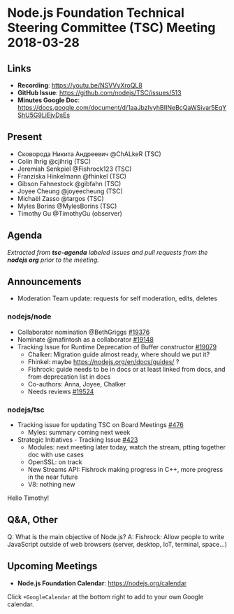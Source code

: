 # Node.js Foundation Technical Steering Committee (TSC) Meeting 2018-03-28

## Links

* **Recording**:  https://youtu.be/NSVVyXroQL8
* **GitHub Issue**: https://github.com/nodejs/TSC/issues/513
* **Minutes Google Doc**: https://docs.google.com/document/d/1aaJbzIvyhBIINeBcQaWSivar5EqYShU5G9LiEjvDsEs

## Present

* Сковорода Никита Андреевич @ChALkeR (TSC)
* Colin Ihrig @cjihrig (TSC)
* Jeremiah Senkpiel @Fishrock123 (TSC)
* Franziska Hinkelmann @fhinkel (TSC)
* Gibson Fahnestock @gibfahn (TSC)
* Joyee Cheung @joyeecheung (TSC)
* Michaël Zasso @targos (TSC)
* Myles Borins @MylesBorins (TSC)
* Timothy Gu @TimothyGu (observer)

## Agenda 

*Extracted from **tsc-agenda** labeled issues and pull requests from the **nodejs org** prior to the meeting.*

## Announcements

* Moderation Team update: requests for self moderation, edits, deletes


### nodejs/node

* Collaborator nomination @BethGriggs [#19376](https://github.com/nodejs/node/issues/19376)
* Nominate @mafintosh as a collaborator [#19148](https://github.com/nodejs/node/issues/19148)
* Tracking Issue for Runtime Deprecation of Buffer constructor [#19079](https://github.com/nodejs/node/issues/19079)
  * Chalker: Migration guide almost ready, where should we put it? 
  * Fhinkel: maybe https://nodejs.org/en/docs/guides/ ?
  * Fishrock: guide needs to be in docs or at least linked from docs, and from deprecation list in docs
  * Co-authors: Anna, Joyee, Chalker
  * Needs reviews [#19524](https://github.com/nodejs/node/pull/19524)
  
### nodejs/tsc

* Tracking issue for updating TSC on Board Meetings [#476](https://github.com/nodejs/TSC/issues/476)
    * Myles: summary coming next week
* Strategic Initiatives - Tracking Issue [#423](https://github.com/nodejs/TSC/issues/423)
    * Modules: next meeting later today, watch the stream, ptting together doc with use cases
    * OpenSSL: on track
    * New Streams API: Fishrock making progress in C++, more progress in the near future
    * V8: nothing new
    
Hello Timothy! 


## Q&A, Other

Q: What is the main objective of Node.js? 
A: Fishrock: Allow people to write JavaScript outside of web browsers (server, desktop, IoT, terminal, space…)

## Upcoming Meetings

* **Node.js Foundation Calendar**: https://nodejs.org/calendar

Click `+GoogleCalendar` at the bottom right to add to your own Google calendar.
